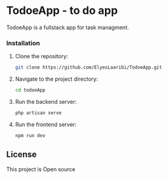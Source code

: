 # TodoeApp - to do app
TodoeApp is a fullstack app for task managment.


### Installation
1. Clone the repository:
  
    ```bash
    git clone https://github.com/ElyesLaaribi/TodoeApp.git
    ```
2. Navigate to the project directory:

    ```bash
    cd todoeApp
    ```
3. Run the backend server:

    ```bash
    php artisan serve
    ```
4. Run the frontend server:

    ```bash
    npm run dev
    ```
## License

This project is Open source
